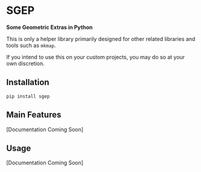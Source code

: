 # SGEP 

**Some Geometric Extras in Python** 

This is only a helper library primarily designed for other related libraries and tools such as `mkmap`. 

If you intend to use this on your custom projects, you may do so at your own discretion. 

## Installation 

```
pip install sgep
```

## Main Features 

[Documentation Coming Soon]

## Usage 
[Documentation Coming Soon]
